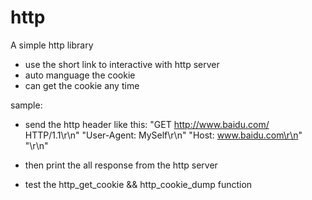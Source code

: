 # http
A simple http library

- use the short link to interactive with http server
- auto manguage the cookie
- can get the cookie any time

sample:

- send the http header like this:
        "GET http://www.baidu.com/ HTTP/1.1\r\n"
        "User-Agent: MySelf\r\n"
        "Host: www.baidu.com\r\n"
        "\r\n"
        
- then print the all response from the http server

- test the http_get_cookie && http_cookie_dump function
